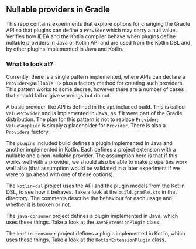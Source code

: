 
## Nullable providers in Gradle

This repo contains experiments that explore options for changing the Gradle API so that plugins can define a `Provider` 
which may carry a null value.
Verifies how IDEA and the Kotlin compiler behave when plugins define nullable providers in Java or Kotlin API and 
are used from the Kotlin DSL and by other plugins implemented in Java and Kotlin.

### What to look at?

Currently, there is a single pattern implemented, where APIs can declare a `Provider<@Nullable T>` plus a factory method
for creating such providers. 
This pattern works to some degree, however there are a number of cases that should fail or give warnings but do not.

A basic provider-like API is defined in the `api` included build. This is called `ValueProvider` and is implemented in Java, 
as if it were part of the Gradle distribution. The plan for this pattern is not to replace `Provider`; `ValueSupplier` is
simply a placeholder for `Provider`. There is also a `Providers` factory.

The `plugins` included build defines a plugin implemented in Java and another implemented in Kotlin. Each defines a project
extension with a nullable and a non-nullable provider. The assumption here is that if this works well with a provider,
we should also be able to make properties work well also (that assumption would be validated in a later experiment if we
were to go ahead with one of these options).

The `kotlin-dsl` project uses the API and the plugin models from the Kotlin DSL, to see how it behaves. Take a look at the
`build.gradle.kts` in that directory. The comments describe the behaviour for each usage and whether it is broken or not.

The `java-consumer` project defines a plugin implemented in Java, which uses these things. Take a look at the 
`JavaExtensionPlugin` class.

The `kotlin-consumer` project defines a plugin implemented in Kotlin, which uses these things. Take a look at the
`KotlinExtensionPlugin` class.
